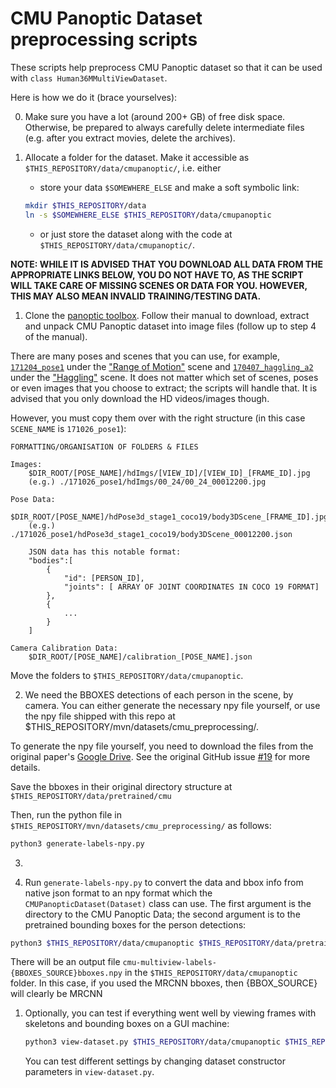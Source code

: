 CMU Panoptic Dataset preprocessing scripts
=======

These scripts help preprocess CMU Panoptic dataset so that it can be used with `class Human36MMultiViewDataset`.

Here is how we do it (brace yourselves):

0. Make sure you have a lot (around 200+ GB) of free disk space. Otherwise, be prepared to always carefully delete intermediate files (e.g. after you extract movies, delete the archives).

1. Allocate a folder for the dataset. Make it accessible as `$THIS_REPOSITORY/data/cmupanoptic/`, i.e. either

    * store your data `$SOMEWHERE_ELSE` and make a soft symbolic link:
    ```bash
    mkdir $THIS_REPOSITORY/data
    ln -s $SOMEWHERE_ELSE $THIS_REPOSITORY/data/cmupanoptic
    ```
    * or just store the dataset along with the code at `$THIS_REPOSITORY/data/cmupanoptic/`.

__NOTE: WHILE IT IS ADVISED THAT YOU DOWNLOAD ALL DATA FROM THE APPROPRIATE LINKS BELOW, YOU DO NOT HAVE TO, AS THE SCRIPT WILL TAKE CARE OF MISSING SCENES OR DATA FOR YOU. HOWEVER, THIS MAY ALSO MEAN INVALID TRAINING/TESTING DATA.__

1. Clone the [panoptic toolbox](https://github.com/CMU-Perceptual-Computing-Lab/panoptic-toolbox). Follow their manual to download, extract and unpack CMU Panoptic dataset into image files (follow up to step 4 of the manual). 

There are many poses and scenes that you can use, for example, [`171204_pose1`](http://domedb.perception.cs.cmu.edu/171204_pose1.html) under the ["Range of Motion"](http://domedb.perception.cs.cmu.edu/range_of_motion.html) scene and [`170407_haggling_a2`](http://domedb.perception.cs.cmu.edu/170407_haggling_a2.html) under the ["Haggling"](http://domedb.perception.cs.cmu.edu/haggling.html) scene. It does not matter which set of scenes, poses or even images that you choose to extract; the scripts will handle that. It is advised that you only download the HD videos/images though.

However, you must copy them over with the right structure (in this case `SCENE_NAME` is `171026_pose1`):
```
FORMATTING/ORGANISATION OF FOLDERS & FILES

Images:
    $DIR_ROOT/[POSE_NAME]/hdImgs/[VIEW_ID]/[VIEW_ID]_[FRAME_ID].jpg
    (e.g.) ./171026_pose1/hdImgs/00_24/00_24_00012200.jpg

Pose Data:
    $DIR_ROOT/[POSE_NAME]/hdPose3d_stage1_coco19/body3DScene_[FRAME_ID].jpg
    (e.g.) ./171026_pose1/hdPose3d_stage1_coco19/body3DScene_00012200.json

    JSON data has this notable format:
    "bodies":[
        {
            "id": [PERSON_ID],
            "joints": [ ARRAY OF JOINT COORDINATES IN COCO 19 FORMAT]
        },
        {
            ...
        }
    ] 

Camera Calibration Data:
    $DIR_ROOT/[POSE_NAME]/calibration_[POSE_NAME].json
```

Move the folders to `$THIS_REPOSITORY/data/cmupanoptic`.

2. We need the BBOXES detections of each person in the scene, by camera. You can either generate the necessary npy file yourself, or use the npy file shipped with this repo at $THIS_REPOSITORY/mvn/datasets/cmu_preprocessing/.

To generate the npy file yourself, you need to download the files from the original paper's [Google Drive](https://drive.google.com/drive/folders/1Nf2XPjHR4rw7-nESrrcoI8rMmdJmuxqX). See the original GitHub issue [#19](https://github.com/karfly/learnable-triangulation-pytorch/issues/19#issuecomment-545993330) for more details.

Save the bboxes in their original directory structure at `$THIS_REPOSITORY/data/pretrained/cmu`

Then, run the python file in `$THIS_REPOSITORY/mvn/datasets/cmu_preprocessing/` as follows:

```bash
python3 generate-labels-npy.py  
```

3. 

4. Run `generate-labels-npy.py` to convert the data and bbox info from native json format to an npy format which the `CMUPanopticDataset(Dataset)` class can use. The first argument is the directory to the CMU Panoptic Data; the second argument is to the pretrained bounding boxes for the person detections:

```bash
python3 $THIS_REPOSITORY/data/cmupanoptic $THIS_REPOSITORY/data/pretrained/cmu
```

There will be an output file `cmu-multiview-labels-{BBOXES_SOURCE}bboxes.npy` in the `$THIS_REPOSITORY/data/cmupanoptic` folder. In this case, if you used the MRCNN bboxes, then {BBOX_SOURCE} will clearly be MRCNN
 
1. Optionally, you can test if everything went well by viewing frames with skeletons and bounding boxes on a GUI machine:

    ```bash
    python3 view-dataset.py $THIS_REPOSITORY/data/cmupanoptic $THIS_REPOSITORY/data/cmupanoptic/extra/human36m-multiview-labels-{BBOXES_SOURCE}.npy [<start-sample-number> [<samples-per-step>]]`
    ```

    You can test different settings by changing dataset constructor parameters in `view-dataset.py`.
